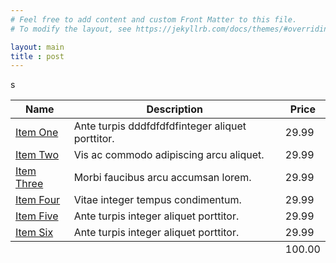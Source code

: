 ```yaml
---
# Feel free to add content and custom Front Matter to this file.
# To modify the layout, see https://jekyllrb.com/docs/themes/#overriding-theme-defaults

layout: main
title : post
---
```




<div class="table-wrapper">
	<table>
		<thead>
			<tr>
				<th>Name</th>
				<th>Description</th>
				<th>Price</th>
			</tr>
		</thead>
		<tbody>
			<tr>
				<td><a href="/board_1" class="active">Item One</a></td>
				<td>Ante turpis dddfdfdfdfinteger aliquet porttitor.</td>
				<td>29.99</td>
			</tr>
			<tr>
				<td><a href="/board_2" class="active">Item Two</a></td>
				<td>Vis ac commodo adipiscing arcu aliquet.</td>
				<td>29.99</td>
			</tr>
			<tr>
				<td><a href="/board_3" class="active">Item Three</a></td>
				<td> Morbi faucibus arcu accumsan lorem.</td>
				<td>29.99</td>
			</tr>
			<tr>
				<td><a href="/board_4" class="active">Item Four</a></td>
				<td>Vitae integer tempus condimentum.</td>
				<td>29.99</td>
			</tr>s
			<tr>
				<td><a href="/board_5" class="active">Item Five</a></td>
				<td>Ante turpis integer aliquet porttitor.</td>
				<td>29.99</td>
			</tr>
			<tr>
				<td><a href="/board_6" class="active">Item Six</a></td>
				<td>Ante turpis integer aliquet porttitor.</td>
				<td>29.99</td>
			</tr>
		</tbody>
		<tfoot>
			<tr>
				<td colspan="2"></td>
				<td>100.00</td>
			</tr>
		</tfoot>
	</table>
</div>